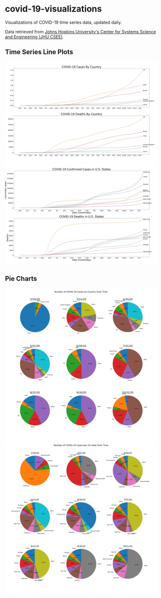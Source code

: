 # covid-19-visualizations
Visualizations of COVID-19 time series data, updated daily.

Data retrieved from [Johns Hopkins University's Center for Systems Science and Engineering (JHU CSEE)](https://github.com/CSSEGISandData/COVID-19/tree/master/csse_covid_19_data/csse_covid_19_time_series).

## Time Series Line Plots
![](images/line_graph_countries.jpg)
![](images/line_graph_us_states.jpg)

## Pie Charts
![](images/pie_chart_countries.jpg)
![](images/pie_chart_us_states.jpg)
